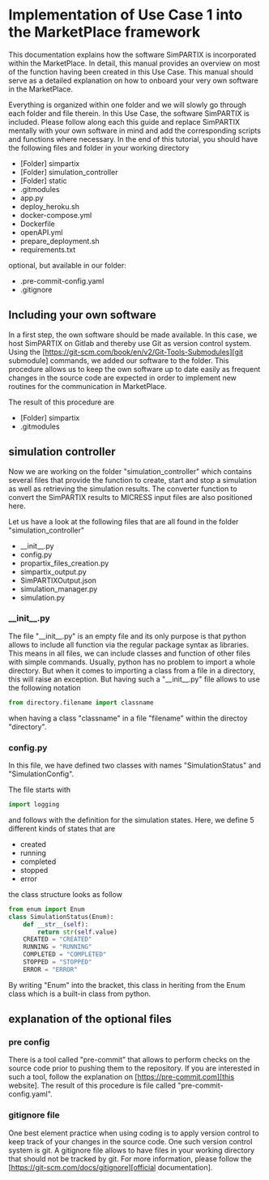 # Implementation of Use Case 1 into the MarketPlace framework

This documentation explains how the software SimPARTIX is incorporated within the MarketPlace. In detail, this manual provides an overview on most of the function having been created in this Use Case. This manual should serve as a detailed explanation on how to onboard your very own software in the MarketPlace.

Everything is organized within one folder and we will slowly go through each folder and file therein. In this Use Case, the software SimPARTIX is included. Please follow along each this guide and replace SimPARTIX mentally with your own software in mind and add the corresponding scripts and functions where necessary. 
In the end of this tutorial, you should have the following files and folder in your working directory

- [Folder] simpartix
- [Folder] simulation_controller
- [Folder] static
- .gitmodules
- app.py
- deploy_heroku.sh
- docker-compose.yml
- Dockerfile
- openAPI.yml
- prepare_deployment.sh
- requirements.txt

optional, but available in our folder:
- .pre-commit-config.yaml
- .gitignore

## Including your own software

In a first step, the own software should be made available. In this case, we host SimPARTIX on Gitlab and thereby use Git as version control system. Using the [https://git-scm.com/book/en/v2/Git-Tools-Submodules][git submodule] commands, we added
our software to the folder. This procedure allows us to keep the own software up to date easily as frequent changes in the source code are expected in order to implement new routines for the communication in MarketPlace. 

The result of this procedure are 
- [Folder] simpartix
- .gitmodules


## simulation controller

Now we are working on the folder "simulation_controller" which contains several files that provide the function to create, start and stop a simulation as well as retrieving the simulation results. The converter function to convert the SimPARTIX results to MICRESS input files are also positioned here. 

Let us have a look at the following files that are all found in the folder "simulation_controller"
- \_\_init\_\_.py
- config.py
- propartix_files_creation.py
- simpartix_output.py
- SimPARTIXOutput.json
- simulation_manager.py
- simulation.py


### \_\_init\_\_.py

The file "\_\_init\_\_.py" is an empty file and its only purpose is that python allows to include all function via the regular 
package syntax as libraries. This means in all files, we can include classes and function of other files with simple commands. Usually, python has no problem to import a whole directory. But when it comes to importing a class from a file in a directory, this will raise an exception. But having such a "\_\_init\_\_.py" file allows to use the following notation

```python
from directory.filename import classname
```

when having a class "classname" in a file "filename" within the directoy "directory".


### config.py

In this file, we have defined two classes with names "SimulationStatus" and "SimulationConfig". 

The file starts with 
```python
import logging

```

and follows with the definition for the simulation states. Here, we define 5 different kinds of states that are
- created
- running
- completed
- stopped
- error

the class structure looks as follow
```python
from enum import Enum
class SimulationStatus(Enum):
    def __str__(self):
        return str(self.value)
    CREATED = "CREATED"
    RUNNING = "RUNNING"
    COMPLETED = "COMPLETED"
    STOPPED = "STOPPED"
    ERROR = "ERROR"
```
By writing "Enum" into the bracket, this class in heriting from the Enum class which is a built-in class from python. 



## explanation of the optional files

### pre config

There is a tool called "pre-commit" that allows to perform checks on the source code prior to pushing them to the repository. If you are interested in such a tool, follow the explanation on [https://pre-commit.com][this website]. The result of 
this procedure is file called "pre-commit-config.yaml".


### gitignore file ###

One best element practice when using coding is to apply version control to keep track of your changes in the source code. One such version control system is git. A gitignore file allows to have files in your working directory that 
should not be tracked by git. For more information, please follow the [https://git-scm.com/docs/gitignore][official documentation]. 

